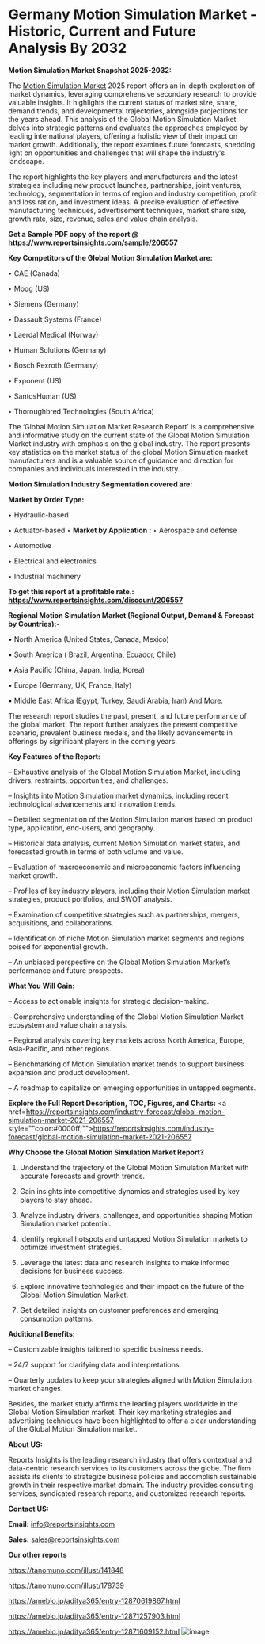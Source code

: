 # Germany Motion Simulation Market - Historic, Current and Future Analysis By 2032

<strong>Motion Simulation Market Snapshot 2025-2032:</strong>

The <a href=https://www.reportsinsights.com/sample/206557>Motion Simulation Market</a> 2025 report offers an in-depth exploration of market dynamics, leveraging comprehensive secondary research to provide valuable insights. It highlights the current status of market size, share, demand trends, and developmental trajectories, alongside projections for the years ahead. This analysis of the Global Motion Simulation Market delves into strategic patterns and evaluates the approaches employed by leading international players, offering a holistic view of their impact on market growth. Additionally, the report examines future forecasts, shedding light on opportunities and challenges that will shape the industry's landscape.

The report highlights the key players and manufacturers and the latest strategies including new product launches, partnerships, joint ventures, technology, segmentation in terms of region and industry competition, profit and loss ration, and investment ideas. A precise evaluation of effective manufacturing techniques, advertisement techniques, market share size, growth rate, size, revenue, sales and value chain analysis.

<strong>Get a Sample PDF copy of the report @ <a href=https://www.reportsinsights.com/sample/206557 style=color:#0000ff;>https://www.reportsinsights.com/sample/206557</a></strong>

<strong>Key Competitors of the Global Motion Simulation Market are:</strong>

‣ CAE (Canada)

‣ Moog (US)

‣ Siemens (Germany)

‣ Dassault Systems (France)

‣ Laerdal Medical (Norway)

‣ Human Solutions (Germany)

‣ Bosch Rexroth (Germany)

‣ Exponent (US)

‣ SantosHuman (US)

‣ Thoroughbred Technologies (South Africa)

The ‘Global Motion Simulation Market Research Report’ is a comprehensive and informative study on the current state of the Global Motion Simulation Market industry with emphasis on the global industry. The report presents key statistics on the market status of the global Motion Simulation market manufacturers and is a valuable source of guidance and direction for companies and individuals interested in the industry.

<strong>Motion Simulation Industry Segmentation covered are:</strong>

<strong>Market by Order Type: </strong>

‣ Hydraulic-based

‣ Actuator-based
‣ 
<strong>Market by Application :</strong>
‣ Aerospace and defense

‣ Automotive

‣ Electrical and electronics

‣ Industrial machinery

<strong>To get this report at a profitable rate.: <a href=https://www.reportsinsights.com/discount/206557 style=color:#0000ff;>https://www.reportsinsights.com/discount/206557</a></strong>

<strong>Regional Motion Simulation Market (Regional Output, Demand &amp; Forecast by Countries):-</strong>

• North America (United States, Canada, Mexico)

• South America ( Brazil, Argentina, Ecuador, Chile)

• Asia Pacific (China, Japan, India, Korea)

• Europe (Germany, UK, France, Italy)

• Middle East Africa (Egypt, Turkey, Saudi Arabia, Iran) And More.

The research report studies the past, present, and future performance of the global market. The report further analyzes the present competitive scenario, prevalent business models, and the likely advancements in offerings by significant players in the coming years.

<strong>Key Features of the Report:</strong>

– Exhaustive analysis of the Global Motion Simulation Market, including drivers, restraints, opportunities, and challenges.

– Insights into Motion Simulation market dynamics, including recent technological advancements and innovation trends.

– Detailed segmentation of the Motion Simulation market based on product type, application, end-users, and geography.

– Historical data analysis, current Motion Simulation market status, and forecasted growth in terms of both volume and value.

– Evaluation of macroeconomic and microeconomic factors influencing market growth.

– Profiles of key industry players, including their Motion Simulation market strategies, product portfolios, and SWOT analysis.

– Examination of competitive strategies such as partnerships, mergers, acquisitions, and collaborations.

– Identification of niche Motion Simulation market segments and regions poised for exponential growth.

– An unbiased perspective on the Global Motion Simulation Market’s performance and future prospects.

<strong>What You Will Gain:</strong>

– Access to actionable insights for strategic decision-making.

– Comprehensive understanding of the Global Motion Simulation Market ecosystem and value chain analysis.

– Regional analysis covering key markets across North America, Europe, Asia-Pacific, and other regions.

– Benchmarking of Motion Simulation market trends to support business expansion and product development.

– A roadmap to capitalize on emerging opportunities in untapped segments.

<strong>Explore the Full Report Description, TOC, Figures, and Charts:</strong>
<a href=https://reportsinsights.com/industry-forecast/global-motion-simulation-market-2021-206557 style=""color:#0000ff;"">https://reportsinsights.com/industry-forecast/global-motion-simulation-market-2021-206557</a>

<strong>Why Choose the Global Motion Simulation Market Report?</strong>

1. Understand the trajectory of the Global Motion Simulation Market with accurate forecasts and growth trends.

2. Gain insights into competitive dynamics and strategies used by key players to stay ahead.

3. Analyze industry drivers, challenges, and opportunities shaping Motion Simulation market potential.

4. Identify regional hotspots and untapped Motion Simulation markets to optimize investment strategies.

5. Leverage the latest data and research insights to make informed decisions for business success.

6. Explore innovative technologies and their impact on the future of the Global Motion Simulation Market.

7. Get detailed insights on customer preferences and emerging consumption patterns.

<strong>Additional Benefits:</strong>

– Customizable insights tailored to specific business needs.

– 24/7 support for clarifying data and interpretations.

– Quarterly updates to keep your strategies aligned with Motion Simulation market changes.

Besides, the market study affirms the leading players worldwide in the Global Motion Simulation market. Their key marketing strategies and advertising techniques have been highlighted to offer a clear understanding of the Global Motion Simulation market.

<strong><strong>About US</strong>:</strong>

Reports Insights is the leading research industry that offers contextual and data-centric research services to its customers across the globe. The firm assists its clients to strategize business policies and accomplish sustainable growth in their respective market domain. The industry provides consulting services, syndicated research reports, and customized research reports.

<strong>Contact US:</strong>

<p class=><b>Email:</b> <a href=mailto:info@reportsinsights.com>info@reportsinsights.com</a></p>
<p class=><b>Sales:</b> <a href=mailto:sales@reportsinsights.com>sales@reportsinsights.com</a></p>

<strong>Our other reports</strong>

<a href=https://tanomuno.com/illust/141848>https://tanomuno.com/illust/141848</a>

<a href=https://tanomuno.com/illust/178739>https://tanomuno.com/illust/178739</a>

<a href=https://ameblo.jp/aditya365/entry-12870619867.html>https://ameblo.jp/aditya365/entry-12870619867.html</a>

<a href=https://ameblo.jp/aditya365/entry-12871257903.html>https://ameblo.jp/aditya365/entry-12871257903.html</a>

<a href=https://ameblo.jp/aditya365/entry-12871609152.html>https://ameblo.jp/aditya365/entry-12871609152.html</a>
![image](https://github.com/user-attachments/assets/2cebfc03-d31b-4c08-a685-ec63835612ce)
